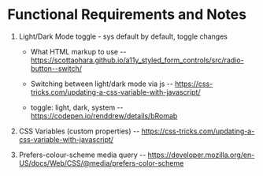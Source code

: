 # Functional Requirements and Notes

1. Light/Dark Mode toggle - sys default by default, toggle changes
    - What HTML markup to use -- https://scottaohara.github.io/a11y_styled_form_controls/src/radio-button--switch/

    - Switching between light/dark mode via js -- https://css-tricks.com/updating-a-css-variable-with-javascript/

    - toggle: light, dark, system -- https://codepen.io/renddrew/details/bRomab

2. CSS Variables (custom properties) -- https://css-tricks.com/updating-a-css-variable-with-javascript/

3. Prefers-colour-scheme media query -- https://developer.mozilla.org/en-US/docs/Web/CSS/@media/prefers-color-scheme

